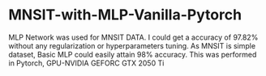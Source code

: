 # MNSIT-with-MLP-Vanilla-Pytorch

MLP Network was used for MNSIT DATA. I could get a accuracy of 97.82% without any regularization or hyperparameters tuning. As MNSIT is simple dataset, Basic MLP could easily attain 98% accuracy. This was performed in Pytorch, GPU-NVIDIA GEFORC GTX 2050 Ti
